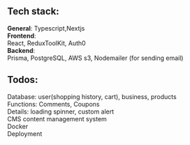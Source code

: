 ## Tech stack:
**General**: Typescript,Nextjs  
**Frontend**:   
React, ReduxToolKit, Auth0  
**Backend**:   
Prisma, PostgreSQL, AWS s3,  Nodemailer (for sending email)
 

## Todos:
Database: user(shopping history, cart), business, products  
Functions: Comments, Coupons   
Details: loading spinner, custom alert   
CMS content management system  
Docker  
Deployment  
